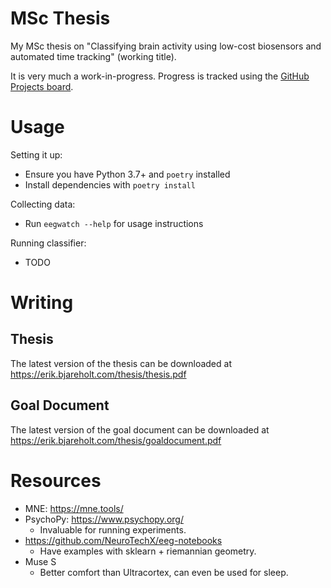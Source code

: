 MSc Thesis
==========

My MSc thesis on "Classifying brain activity using low-cost biosensors and automated time tracking" (working title).

It is very much a work-in-progress. Progress is tracked using the [GitHub Projects board](https://github.com/ErikBjare/thesis/projects/1).

# Usage

Setting it up:

 - Ensure you have Python 3.7+ and `poetry` installed
 - Install dependencies with `poetry install`

Collecting data:

 - Run `eegwatch --help` for usage instructions

Running classifier:

 - TODO

# Writing

## Thesis

The latest version of the thesis can be downloaded at https://erik.bjareholt.com/thesis/thesis.pdf

## Goal Document

The latest version of the goal document can be downloaded at https://erik.bjareholt.com/thesis/goaldocument.pdf

# Resources

 - MNE: https://mne.tools/
 - PsychoPy: https://www.psychopy.org/
   - Invaluable for running experiments.
 - https://github.com/NeuroTechX/eeg-notebooks
   - Have examples with sklearn + riemannian geometry.
 - Muse S
   - Better comfort than Ultracortex, can even be used for sleep.
